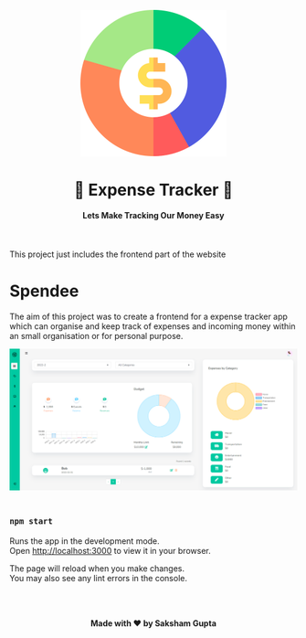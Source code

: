 <div align="center">
  <br>
  <img src="./public/assets/img/pie-chart.png" width="256" height="256">
  <h1>💸 Expense Tracker 💸</h1>
  <strong>Lets Make Tracking Our Money Easy</strong>
  <br></br>
  <br></br>
</div>
This project just includes the frontend part of the website

# Spendee

The aim of this project was to create a frontend for a expense tracker app which can organise and keep track of expenses and incoming money within an small organisation or for personal purpose.


<img src="./public/assets/img/Home.png">
<br></br>

### `npm start`

Runs the app in the development mode.\
Open [http://localhost:3000](http://localhost:3000) to view it in your browser.

The page will reload when you make changes.\
You may also see any lint errors in the console.

<br></br>
<p align='center'><b>Made with ❤ by Saksham Gupta</b></p>
